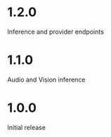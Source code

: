 # 1.2.0
Inference and provider endpoints

# 1.1.0
Audio and Vision inference 

# 1.0.0
Initial release
